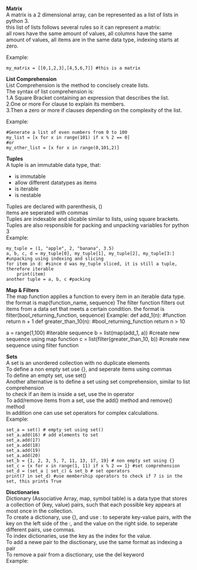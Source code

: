 **Matrix**<br>
A matrix is a 2 dimensional array, can be represented as a list of lists in python 3.<br>
this list of lists follows several rules so it can represent a matrix:<br>
all rows have the same amount of values, all columns have the same amount of values, all items are in the same data type, indexing starts at zero.<br>

Example:
```python:
my_matrix = [[0,1,2,3],[4,5,6,7]] #this is a matrix
```
**List Comprehension**<br>
List Comprehension is the method to concisely create lists.<br>
The syntax of list comprehension is:<br>
1.A Square Bracket containing an expression that describes the list.<br>
2.One or more For clause to explain its members.<br>
3.Then a zero or more if clauses depending on the complexity of the list.<br>

Example:
```python:
#Generate a list of even numbers from 0 to 100
my_list = [x for x in range(101) if x % 2 == 0]
#or
my_other_list = [x for x in range(0,101,2)]
```
**Tuples**<br>
A tuple is an immutable data type, that:<br>
- is immutable<br>
- allow different datatypes as items<br>
- is iterable<br>
- is nestable<br>

Tuples are declared with parenthesis, ()<br>
items are seperated with commas<br>
Tuples are indexable and slicable similar to lists, using square brackets. <br>
Tuples are also responsible for packing and unpacking variables for python 3<br>
Example:
```python:
my_tuple = (1, "apple", 2, "banana", 3.5)
a, b, c, d = my_tuple[0], my_tuple[1], my_tuple[2], my_tuple[3:] #unpacking using indexing and slicing  
for item in d: #since d was my_tuple sliced, it is still a tuple, therefore iterable
    print(item)
another tuple = a, b, c #packing
```

**Map & Filters** <br>
The map function applies a function to every item in an iterable data type.
the format is map(function_name, sequence)
The filter function filters out items from a data set that meets a certain condition.
the format is filter(bool_returning_function, sequence)
Example:
def add_1(n): #function
    return n + 1
def greater_than_10(n): #bool_returning_function
    return n > 10

a = range(1,100) #iterable sequence
b = list(map(add_1, a)) #create new sequence using map function
c = list(filter(greater_than_10, b)) #create new sequence using filter function

**Sets**<br>
A set is an unordered collection with no duplicate elements <br>
To define a non empty set use {}, and seperate items using commas<br>
To define an empty set, use set()<br>
Another alternative is to define a set using set comprehension, similar to list comprehension<br>
to check if an item is inside a set, use the in operator<br>
To add/remove items from a set, use the add() method and remove() method<br>
In addition one can use set operators for complex calculations.<br>
Example:
```python:
set_a = set() # empty set using set()
set_a.add(16) # add elements to set
set_a.add(17)
set_a.add(18)
set_a.add(19)
set_a.add(20)
set_b = {1, 2, 3, 5, 7, 11, 13, 17, 19} # non empty set using {}
set_c = {x for x in range(1, 11) if x % 2 == 1} #set comprehension
set_d = (set_a | set_c) & set_b # set operators
print(7 in set_d) #use membership operators to check if 7 is in the set, this prints True
```

**Disctionaries**<br>
Dictionary (Associative Array, map, symbol table) is a data type that stores a collection of (key, value) pairs, such that each possible key appears at most once in the collection.<br>
To create a dictionary, use {}, and use : to seperate key-value pairs, with the key on the left side of the :, and the value on the right side. to seperate different pairs, use commas.<br>
To index dictionaries, use the key as the index for the value.<br>
To add a newe pair to the disctionary, use the same format as indexing a pair<br>
To remove a pair from a disctionary, use the del keyword<br>
Example:
```python:
```
